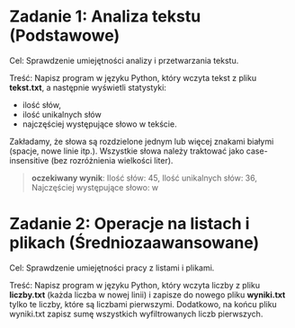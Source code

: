 # Zadanie 1: Analiza tekstu (Podstawowe)
Cel: Sprawdzenie umiejętności analizy i przetwarzania tekstu.

Treść: Napisz program w języku Python, który wczyta tekst z pliku **tekst.txt**, a następnie wyświetli statystyki: 
- ilość słów,
- ilość unikalnych słów
- najczęściej występujące słowo w tekście.

Zakładamy, że słowa są rozdzielone jednym lub więcej znakami białymi (spacje, nowe linie itp.). Wszystkie słowa należy traktować jako case-insensitive (bez rozróżnienia wielkości liter).

> **oczekiwany wynik**: 
> Ilość słów: 45, Ilość unikalnych słów: 36, Najczęściej występujące słowo: w


# Zadanie 2: Operacje na listach i plikach (Średniozaawansowane)
Cel: Sprawdzenie umiejętności pracy z listami i plikami.

Treść: Napisz program w języku Python, który wczyta liczby z pliku **liczby.txt** (każda liczba w nowej linii) i zapisze do nowego pliku **wyniki.txt** tylko te liczby, które są liczbami pierwszymi. 
Dodatkowo, na końcu pliku wyniki.txt zapisz sumę wszystkich wyfiltrowanych liczb pierwszych.
